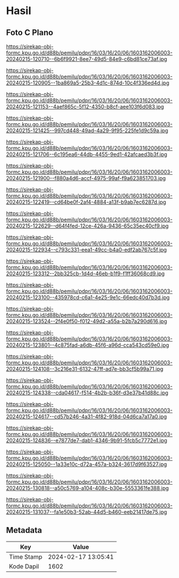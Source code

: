# Hasil

## Foto C Plano

https://sirekap-obj-formc.kpu.go.id/d88b/pemilu/pdpr/16/03/16/20/06/1603162006003-20240215-120710--6b6f9921-8ee7-49d5-84e9-c6bd81ce73af.jpg

https://sirekap-obj-formc.kpu.go.id/d88b/pemilu/pdpr/16/03/16/20/06/1603162006003-20240215-120905--1ba869a5-25b3-4d1c-874d-10c4f336ed4d.jpg

https://sirekap-obj-formc.kpu.go.id/d88b/pemilu/pdpr/16/03/16/20/06/1603162006003-20240215-121153--4aef865c-5f12-4350-b8cf-aee103f6d083.jpg

https://sirekap-obj-formc.kpu.go.id/d88b/pemilu/pdpr/16/03/16/20/06/1603162006003-20240215-121425--997cd448-49ad-4a29-9f95-225fe1d9c59a.jpg

https://sirekap-obj-formc.kpu.go.id/d88b/pemilu/pdpr/16/03/16/20/06/1603162006003-20240215-121706--6c195ea6-44db-4455-9ed1-42afcaed3b3f.jpg

https://sirekap-obj-formc.kpu.go.id/d88b/pemilu/pdpr/16/03/16/20/06/1603162006003-20240215-121900--f880a4d6-accf-4975-99af-f9a623851703.jpg

https://sirekap-obj-formc.kpu.go.id/d88b/pemilu/pdpr/16/03/16/20/06/1603162006003-20240215-122419--cd64be0f-2af4-4884-a13f-b9ab7ec6287d.jpg

https://sirekap-obj-formc.kpu.go.id/d88b/pemilu/pdpr/16/03/16/20/06/1603162006003-20240215-122629--d64f4fed-12ce-426a-9436-65c35ec40cf9.jpg

https://sirekap-obj-formc.kpu.go.id/d88b/pemilu/pdpr/16/03/16/20/06/1603162006003-20240215-122934--c793c331-eea1-49cc-b4a0-edf2ab767c5f.jpg

https://sirekap-obj-formc.kpu.go.id/d88b/pemilu/pdpr/16/03/16/20/06/1603162006003-20240215-123312--2bb325cb-1d4d-46eb-b1f9-f1ff36068cd9.jpg

https://sirekap-obj-formc.kpu.go.id/d88b/pemilu/pdpr/16/03/16/20/06/1603162006003-20240215-123100--435978cd-c6a1-4e25-9e1c-66edc40d7b3d.jpg

https://sirekap-obj-formc.kpu.go.id/d88b/pemilu/pdpr/16/03/16/20/06/1603162006003-20240215-123524--2f4e0f50-f012-49d2-a55a-b2b7a290d616.jpg

https://sirekap-obj-formc.kpu.go.id/d88b/pemilu/pdpr/16/03/16/20/06/1603162006003-20240215-123801--4c875fad-a6db-45f6-a96d-cca543cd59e0.jpg

https://sirekap-obj-formc.kpu.go.id/d88b/pemilu/pdpr/16/03/16/20/06/1603162006003-20240215-124108--3c216e31-6132-47ff-ad7e-bb3cf5b99a71.jpg

https://sirekap-obj-formc.kpu.go.id/d88b/pemilu/pdpr/16/03/16/20/06/1603162006003-20240215-124338--cda04617-f514-4b2b-b36f-d3e37b41d88c.jpg

https://sirekap-obj-formc.kpu.go.id/d88b/pemilu/pdpr/16/03/16/20/06/1603162006003-20240215-124617--cd57b246-4a31-4f82-918d-04d6ca7a17a0.jpg

https://sirekap-obj-formc.kpu.go.id/d88b/pemilu/pdpr/16/03/16/20/06/1603162006003-20240215-124836--e7877de7-dab1-4346-9b91-5fcb5c7772e1.jpg

https://sirekap-obj-formc.kpu.go.id/d88b/pemilu/pdpr/16/03/16/20/06/1603162006003-20240215-125050--1a33e10c-d72a-457a-b324-3617d9f63527.jpg

https://sirekap-obj-formc.kpu.go.id/d88b/pemilu/pdpr/16/03/16/20/06/1603162006003-20240215-130818--a50c5769-a104-408c-b30e-5553361fe388.jpg

https://sirekap-obj-formc.kpu.go.id/d88b/pemilu/pdpr/16/03/16/20/06/1603162006003-20240215-131037--fa1e50b3-52ab-44d5-b460-eeb21417de75.jpg


## Metadata

| Key        | Value               |
| ---------- | ------------------- |
| Time Stamp | 2024-02-17 13:05:41 |
| Kode Dapil | 1602                |



